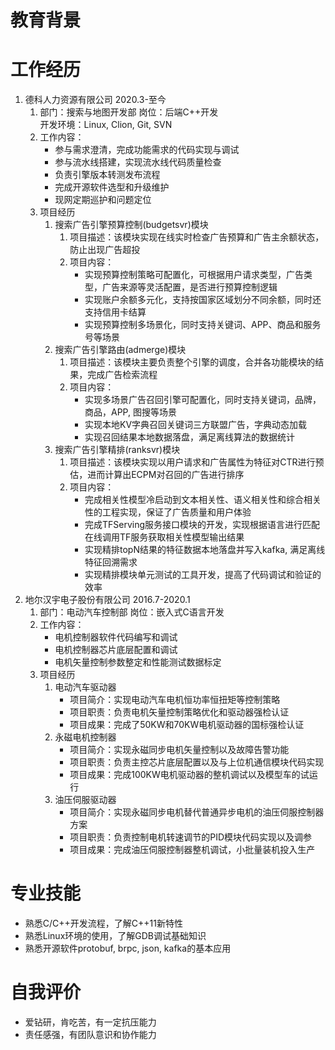 # 教育背景
# 工作经历
1. 德科人力资源有限公司 2020.3-至今
    1. 部门：搜索与地图开发部 岗位：后端C++开发  
       开发环境：Linux, Clion, Git, SVN
    2. 工作内容：
        + 参与需求澄清，完成功能需求的代码实现与调试
        + 参与流水线搭建，实现流水线代码质量检查
        + 负责引擎版本转测发布流程
        + 完成开源软件选型和升级维护
        + 现网定期巡护和问题定位
    3. 项目经历
        1. 搜索广告引擎预算控制(budgetsvr)模块
            1. 项目描述：该模块实现在线实时检查广告预算和广告主余额状态，防止出现广告超投
            2. 项目内容：
                + 实现预算控制策略可配置化，可根据用户请求类型，广告类型，广告来源等灵活配置，是否进行预算控制逻辑
                + 实现账户余额多元化，支持按国家区域划分不同余额，同时还支持信用卡结算
                + 实现预算控制多场景化，同时支持关键词、APP、商品和服务号等场景
        2. 搜索广告引擎路由(admerge)模块
            1. 项目描述：该模块主要负责整个引擎的调度，合并各功能模块的结果，完成广告检索流程
            2. 项目内容：
                + 实现多场景广告召回引擎可配置化，同时支持关键词，品牌，商品，APP, 图搜等场景
                + 实现本地KV字典召回关键词三方联盟广告，字典动态加载
                + 实现召回结果本地数据落盘，满足离线算法的数据统计
        3. 搜索广告引擎精排(ranksvr)模块
            1. 项目描述：该模块实现以用户请求和广告属性为特征对CTR进行预估，进而计算出ECPM对召回的广告进行排序
            2. 项目内容：
                + 完成相关性模型冷启动到文本相关性、语义相关性和综合相关性的工程实现，保证了广告质量和用户体验
                + 完成TFServing服务接口模块的开发，实现根据语言进行匹配在线调用TF服务获取相关性模型输出结果
                + 实现精排topN结果的特征数据本地落盘并写入kafka, 满足离线特征回溯需求
                + 实现精排模块单元测试的工具开发，提高了代码调试和验证的效率
2. 地尔汉宇电子股份有限公司 2016.7-2020.1
    1. 部门：电动汽车控制部  岗位：嵌入式C语言开发
    2. 工作内容：
        + 电机控制器软件代码编写和调试
        + 电机控制器芯片底层配置和调试
        + 电机矢量控制参数整定和性能测试数据标定
    3. 项目经历
        1. 电动汽车驱动器
            + 项目简介：实现电动汽车电机恒功率恒扭矩等控制策略
            + 项目职责：负责电机矢量控制策略优化和驱动器强检认证
            + 项目成果：完成了50KW和70KW电机驱动器的国标强检认证
        2. 永磁电机控制器
            + 项目简介：实现永磁同步电机矢量控制以及故障告警功能
            + 项目职责：负责主控芯片底层配置以及与上位机通信模块代码实现
            + 项目成果：完成100KW电机驱动器的整机调试以及模型车的试运行
        3. 油压伺服驱动器
            + 项目简介：实现永磁同步电机替代普通异步电机的油压伺服控制器方案
            + 项目职责：负责控制电机转速调节的PID模块代码实现以及调参
            + 项目成果：完成油压伺服控制器整机调试，小批量装机投入生产
# 专业技能
+ 熟悉C/C++开发流程，了解C++11新特性
+ 熟悉Linux环境的使用，了解GDB调试基础知识
+ 熟悉开源软件protobuf, brpc, json, kafka的基本应用
# 自我评价
+ 爱钻研，肯吃苦，有一定抗压能力
+ 责任感强，有团队意识和协作能力
